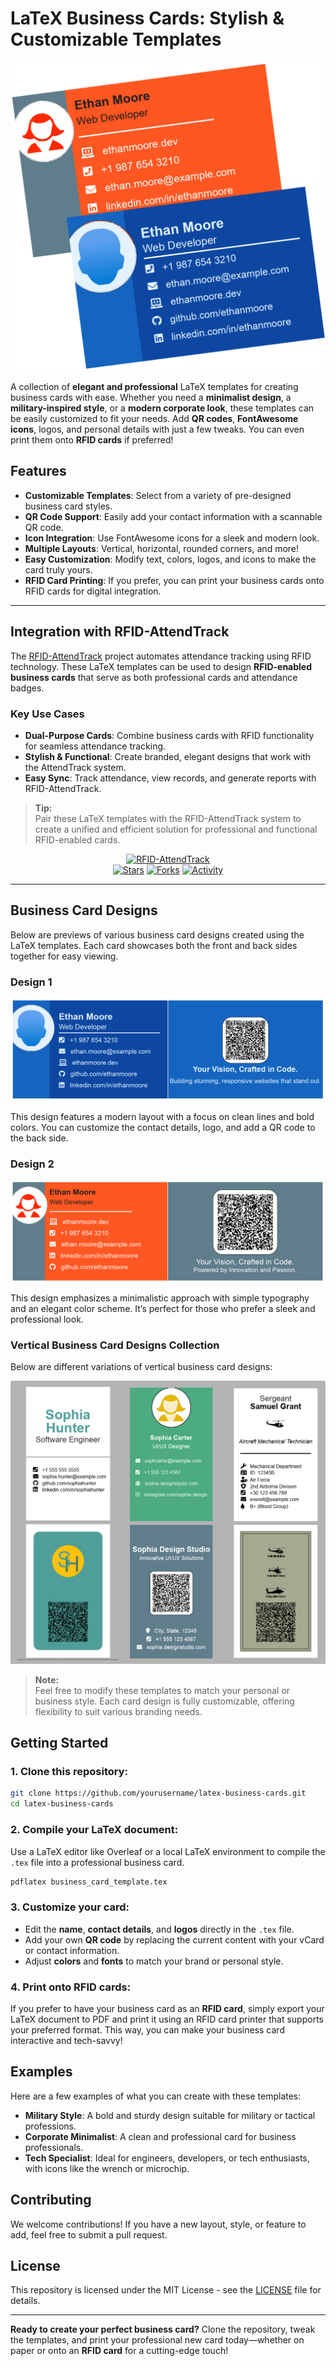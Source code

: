 
# LaTeX Business Cards: Stylish & Customizable Templates

![Alt Text](images/logo.png)

A collection of **elegant and professional** LaTeX templates for creating business cards with ease. Whether you need a **minimalist design**, a **military-inspired style**, or a **modern corporate look**, these templates can be easily customized to fit your needs. Add **QR codes**, **FontAwesome icons**, logos, and personal details with just a few tweaks. You can even print them onto **RFID cards** if preferred!

## Features

- **Customizable Templates**: Select from a variety of pre-designed business card styles.
- **QR Code Support**: Easily add your contact information with a scannable QR code.
- **Icon Integration**: Use FontAwesome icons for a sleek and modern look.
- **Multiple Layouts**: Vertical, horizontal, rounded corners, and more!
- **Easy Customization**: Modify text, colors, logos, and icons to make the card truly yours.
- **RFID Card Printing**: If you prefer, you can print your business cards onto RFID cards for digital integration.

---

## Integration with RFID-AttendTrack

The [RFID-AttendTrack](https://github.com/Paschalis/RFID-AttendTrack) project automates attendance tracking using RFID technology. These LaTeX templates can be used to design **RFID-enabled business cards** that serve as both professional cards and attendance badges.

### Key Use Cases
- **Dual-Purpose Cards**: Combine business cards with RFID functionality for seamless attendance tracking.  
- **Stylish & Functional**: Create branded, elegant designs that work with the AttendTrack system.  
- **Easy Sync**: Track attendance, view records, and generate reports with RFID-AttendTrack.  

> **Tip:**  
> Pair these LaTeX templates with the RFID-AttendTrack system to create a unified and efficient solution for professional and functional RFID-enabled cards.

<div align="center">

[![RFID-AttendTrack](https://img.shields.io/badge/RFID--AttendTrack-Visit%20Now!-ff6347?style=for-the-badge&logo=github)](https://github.com/Paschalis/RFID-AttendTrack)  
[![Stars](https://img.shields.io/github/stars/Paschalis/RFID-AttendTrack?label=🌟%20Stars&style=for-the-badge&color=yellow)](https://github.com/Paschalis/RFID-AttendTrack/stargazers)
[![Forks](https://img.shields.io/github/forks/Paschalis/RFID-AttendTrack?label=🍴%20Forks&style=for-the-badge&color=blue)](https://github.com/Paschalis/RFID-AttendTrack/network/members)
[![Activity](https://img.shields.io/github/last-commit/Paschalis/RFID-AttendTrack?label=⏳%20Last%20Update&style=for-the-badge&color=green)](https://github.com/Paschalis/RFID-AttendTrack/commits/main)

</div>

---


## Business Card Designs

Below are previews of various business card designs created using the LaTeX templates. Each card showcases both the front and back sides together for easy viewing.

### Design 1

![Business Card Design 1](images/design_1.png)

This design features a modern layout with a focus on clean lines and bold colors. You can customize the contact details, logo, and add a QR code to the back side.

### Design 2

![Business Card Design 2](images/design_2.png)

This design emphasizes a minimalistic approach with simple typography and an elegant color scheme. It’s perfect for those who prefer a sleek and professional look.

### Vertical Business Card Designs Collection

Below are different variations of vertical business card designs:

![Vertical Card Design 1](images/image1.png)

> **Note:**  
> Feel free to modify these templates to match your personal or business style. Each card design is fully customizable, offering flexibility to suit various branding needs.

## Getting Started

### 1. Clone this repository:

```bash
git clone https://github.com/yourusername/latex-business-cards.git
cd latex-business-cards
```

### 2. Compile your LaTeX document:

Use a LaTeX editor like Overleaf or a local LaTeX environment to compile the `.tex` file into a professional business card.

```bash
pdflatex business_card_template.tex
```

### 3. Customize your card:

- Edit the **name**, **contact details**, and **logos** directly in the `.tex` file.
- Add your own **QR code** by replacing the current content with your vCard or contact information.
- Adjust **colors** and **fonts** to match your brand or personal style.

### 4. Print onto RFID cards:

If you prefer to have your business card as an **RFID card**, simply export your LaTeX document to PDF and print it using an RFID card printer that supports your preferred format. This way, you can make your business card interactive and tech-savvy!


## Examples

Here are a few examples of what you can create with these templates:

- **Military Style**: A bold and sturdy design suitable for military or tactical professions.
- **Corporate Minimalist**: A clean and professional card for business professionals.
- **Tech Specialist**: Ideal for engineers, developers, or tech enthusiasts, with icons like the wrench or microchip.

## Contributing

We welcome contributions! If you have a new layout, style, or feature to add, feel free to submit a pull request.

## License

This repository is licensed under the MIT License - see the [LICENSE](LICENSE) file for details.

---

**Ready to create your perfect business card?** Clone the repository, tweak the templates, and print your professional new card today—whether on paper or onto an **RFID card** for a cutting-edge touch!
